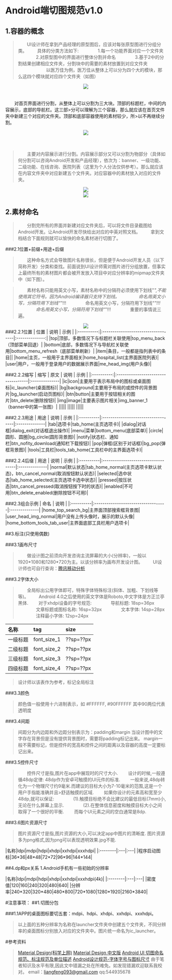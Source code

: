 Android端切图规范v1.0
==========================
1.容器的概念
------------------
>　　UI设计师在拿到产品经理的原型图后，应该对每张原型图进行分组分类。
>　　具体的分类方法如下:
>　　　　1.每一个功能界面对应一个文件夹
>　　　　2.对原型图中的界面进行整体分割并命名
>　　　　3.基于2中的分割结果创建相应文件夹，分割块中的需要的素材放置到对应文件夹
>　　　　
>　　以医万佳为例，医万佳从整体上可以分为四个大的模块，那么这四个模块就对应四个文件夹（如图）

<div align=center><img src="https://raw.githubusercontent.com/liangfeng093/MarkdownBlogs/master/res/2018-7/pic_menu1.png"/></div>　　


　　对首页界面进行分割，从整体上可以分割为三大块。顶部的标题栏，中间的内容展示，底部的导航栏。这三部>分可以理解为三个容器，那么就应该在首页文件夹中新建三个对应的文件夹。顶部和底部容器使用的素材较少，所>以不再继续分割。

<div align=center><img src="https://raw.githubusercontent.com/liangfeng093/MarkdownBlogs/master/res/2018-7/pic_menu2.png"/></div>

　　
>　　主要对内容展示进行分割。内容展示部分又可以分割为物部分（具体如何分割可以咨询Android开发和产品经理），依次为：banner、一级功能、二级功能、在线咨询、医院列表（这里为个人分法仅供参考）。那么就应该在内容文件夹中对应新建五个文件夹。对应容器中的素材放入对应的文件夹。


<div align=center><img src="https://raw.githubusercontent.com/liangfeng093/MarkdownBlogs/master/res/2018-7/pic_menu4.png"/></div>


<div align=center><img src="https://raw.githubusercontent.com/liangfeng093/MarkdownBlogs/master/res/2018-7/pic_menu3.png"/></div>



2.素材命名
-----------------
>　　分割完所有的界面并新建对应文件夹后，可以将文件目录截图给Android开发。让Android开发尽快给出对应的中英对照文档。
>　　拿到文档结合下面规则就可以愉快的命名素材进行切图了。

###2.1位置+前缀+用途+后缀
>　　这种命名方式会导致图片名称很长，但是便于Android开发人员（以下简称开发）分类和查找。前面说到UI设计师需对图片进行分组放置，但事实上最终所有的素材图片都会被开发放入项目中对应分辨率的mipmap文件夹中（如下图）。



>　　素材名称只能用英文小写，素材名称中的分隔符必须使用下划线"_",不能使用其它符号。因为Android编译器只支持下划线。
>　　　　命名用英文小写，分隔符用下划线“_”!!!
>　　　　命名用英文小写，分隔符用下划线“_”!!!
>　　　　命名用英文小写，分隔符用下划线“_”!!!
>　　　　重要的事情说三遍。

<div align=center><img src="https://raw.githubusercontent.com/liangfeng093/MarkdownBlogs/master/res/2018-7/pic_menu6.png"/></div>
###2.2.1位置
| 位置  | 说明 | 示例 |
|:----------:|:-----------------------------------|:--------------:|
|top|顶部，多数情况下与标题栏关联使用|top_menu_back（顶部菜单回退）|
|bottom|底部，多数情况下与导航栏关联使用|bottom_menu_refresh（底部菜单刷新）|
|item|条目，一般都是指列表中的条目||
|home|主页，一般用于主界面相关|home_hospital_list(主界面医院列表)|
|user|用户，一般用于登录用户的数据展示界面|me_head_img(用户头像)|

###2.2.2缩写
| 缩写  | 原文 | 说明 | 示例 |
|:----------:|:-----------------------------------|:--------------|
|ic|icon|主要用于表示布局中的图标或桌面图标|ic_launcher(桌面图标)|
|bg|background|主要用于布局的或控件的背景图片|bg_launcher(启动页图标)|
|btn|button|主要用于按钮相关的图片|btn_delete(删除按钮)|
|img|image|主要表示图片相关|img_banner_1（banner中的第一张图）|
|||||
|||||
|||||

###2.2.3用途
| 用途 | 说明 | 示例 |
|:----------|:-----------------------------------|:--------------|
|tab|选项卡|tab_home(主页选项卡)|
|dialog|对话框|dialog_exit(对话框退出操作)|
|menu|菜单|bottom_menu(底部菜单)|
|circle|圆形、圆圈|bg_circle(圆形背景图)|
|notify|状态栏、通知栏|btn_nofity_download(通知栏下载按钮)|
|pop|弹框(区别于对话框)|bg_pop(弹框背景图)|
|tools|工具栏|tools_tab_home(工具栏中的主界面选项卡)|


###2.2.4后缀
| 用途 | 说明 | 示例 |
|:----------|:-----------------------------------|:--------------|
|normal|默认状态|tab_home_normal(主页选项卡默认状态)，btn_cancel_normal(取消按钮默认状态)|
|selected|选中状态|tab_home_selected(主页选项卡选中状态)|
|pressed|按压状态|btn_cancel_pressed(取消按钮按下时的状态)|
|enabled|不可用|btn_delete_enabled(删除按钮不可用)|


###2.3组合示例
| 命名 | 说明 |
|:----------|:-----------------------------------|:--------------|
|home_top_search_bg|主界面顶部搜索框背景图|
|user_head_img_normal|用户没有上传头像时，展示的默认头像|
|home_bottom_tools_tab_user|主界面底部工具栏用户选项卡|




##3.标注(只使用偶数)

###3.1画布尺寸
>　　做设计图之前须向开发咨询主流屏幕的大小(分辨率)，一般以1920\*1080和1280\*720为主。以该分辨率为画布开发设计图。
>　　UI设计师也可自行查询：<a href="https://mta.qq.com/mta/data/device/resolution">腾讯移动分析</a>

###3.2字体大小
>　　全局标出公用字体即可，特殊字体特殊标注(斜体、加粗、下划线等等)。
>　　Android 4.0之后使用的英文字体是Roboto,中文字体是方正兰亭黑体.
>　　对于xhdpi设备的字号规范:
>　　　　导航标题: 18sp=36px
>　　　　文章标题或图标名称: 16sp=32px
>　　　　文本字体: 14sp=28px
>　　　　注释最小字体: 12sp=24px


|名称|tag|size|
|:--------|:---|:---|
|一级标题|font_size_1|??sp=??px|
|二级标题|font_size_2|??sp=??px|
|三级标题|font_size_3|??sp=??px|
|四级标题|font_size_4|??sp=??px|
>设计师以该表作为参考，标记全局标注


###3.3颜色
>颜色值一般使用十六进制表示，如 #FFFFFF, #90FFFFFF 其中90两位代表透明度


###3.4间距
>间距分为内边距和外边距分别表示为：padding和margin
>当设计图中的文字存在背景但是没有提供背景图时，需要将padding标记出来。
>margin一般不需要标记，但是控件的宽高和控件之间的距离以及容器的高度一定要标记出来。

###3.5控件尺寸
>　　控件尺寸是指,图片在app中展现时的尺寸大小.
>　　设计的时候,一般遵循48dp定律: 48dp作为安卓可触摸的UI元件的标准.
>　　一般来说,48dp转化为一个物理尺寸约9毫米.而建议的目标大小为7-10毫米的范围,这是一个用户手指能准确并且>舒适触摸的区域.
>　　如果你设计的元素高和宽至少48dp,就可以保证:
>　　　　(1).触摸目标绝不会比建议的最低目标(7mm)小,无论在什么屏幕上显示.
>　　　　(2).在整体信息密度和触摸目标大小之间取得了一个很好的平衡.
>　　而每个UI元素之间的空白通常是8dp.


###3.6图片资源尺寸
>图片资源尺寸是指,图片资源的大小,可以决定app中图片的清晰度.
>图片资源多为png格式,因为png可以表现透明效果.jpg不能.





|名称|ldpi|mdpi|hdpi|xhdpi|xxhdpi|xxxhdpi|
|:--------|:---|:---|
|程序启动图标|36\*36|48\*48|72\*72|96\*96|144\*144|



##4.dp和px关系
1.Android手机有一些初始的分辨率

|名称|ldpi|mdpi|hdpi|xhdpi|xxhdpi|xxxhdpi(4k)|
|:--------|:---|:---|
|密度值|120|160|240|320|480|640|
|分辨率|240\*320|320\*480|480\*800|720\*1080|1280\*1920|2160\*3840|









#注意事项：
##1.切图分包

###1.1APP的桌面图标要切五套：mdpi、hdpi、xhdpi、xxhdpi、xxxhdpi。
>以上面的五种分辨率为名称在launcher文件夹中创建五个文件夹，不同分辨率的桌面图标分别放入对应的文件夹中。图片统一命名为ic_launcher。


#参考资料
><a href="https://material.io/design/introduction/#principles">Material Design(科学上网)</a>
><a href="http://design.1sters.com/#">Material Design 中文版</a>
><a href="https://blog.csdn.net/klxh2009/article/details/74938009">Android UI 切图命名规范、标注规范及单位描述</a>
><a href="https://blog.csdn.net/yuanshuaicsdn/article/details/51878574">Android设计规范-字体字号与图标尺寸</a>
>由于笔者知识及水平有限,因此文中错漏之处在所难免。如发现错漏欢迎联系我校对。
>email：liangfeng093@gmail.com
>qq:544935678


